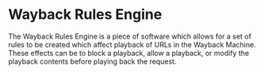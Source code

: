 # Wayback Rules Engine

The Wayback Rules Engine is a piece of software which allows for a set of rules to be created which affect playback of URLs in the Wayback Machine. These effects can be to block a playback, allow a playback, or modify the playback contents before playing back the request.

